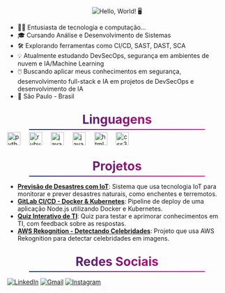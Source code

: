 <p align="center">
  <img src="URL_DA_IMAGEM_GRADIENTE" alt="Hello, World! 🖥️">
</p>


- 👩‍💻 Entusiasta de tecnologia e computação...
- 🎓 Cursando Análise e Desenvolvimento de Sistemas 
- 🛠️ Explorando ferramentas como CI/CD, SAST, DAST, SCA
- 💡 Atualmente estudando DevSecOps, segurança em ambientes de nuvem e IA/Machine Learning  
- 🖱️ Buscando aplicar meus conhecimentos em segurança, desenvolvimento full-stack e IA em projetos de DevSecOps e desenvolvimento de IA  
- 📍 São Paulo - Brasil


<p align="center" style="font-size: 2em; font-weight: bold; background: linear-gradient(to right, #003366, #ff007f); -webkit-background-clip: text; color: transparent; margin-bottom: 0;">
  Linguagens
</p>
<p align="center" style="border: 0; height: 2px; background: linear-gradient(to right, #003366, #ff007f); width: 80%; margin: 5px auto;"></p>


<div align="left">
  <img src="https://cdn.jsdelivr.net/gh/devicons/devicon/icons/python/python-original.svg" height="30" alt="python logo"  />
  <img width="12" />
  <img src="https://cdn.jsdelivr.net/gh/devicons/devicon/icons/ruby/ruby-original.svg" height="30" alt="ruby logo"  />
  <img width="12" />
  <img src="https://cdn.jsdelivr.net/gh/devicons/devicon/icons/java/java-original.svg" height="30" alt="java logo"  />
  <img width="12" />
  <img src="https://skillicons.dev/icons?i=js" height="30" alt="javascript logo"  />
  <img width="12" />
  <img src="https://skillicons.dev/icons?i=html" height="30" alt="html5 logo"  />
  <img width="12" />
  <img src="https://skillicons.dev/icons?i=css" height="30" alt="css3 logo"  />
  <img width="12" />
</div>

<p align="center" style="font-size: 2em; font-weight: bold; background: linear-gradient(to right, #003366, #ff007f); -webkit-background-clip: text; color: transparent; margin-bottom: 0;">
  Projetos
</p>
<p align="center" style="border: 0; height: 2px; background: linear-gradient(to right, #003366, #ff007f); width: 80%; margin: 5px auto;"></p>
 

- **[Previsão de Desastres com IoT](https://github.com/AraujoTech1/Projeto-IoT-Previsao-Desastres)**: Sistema que usa tecnologia IoT para monitorar e prever desastres naturais, como enchentes e terremotos.
- **[GitLab CI/CD - Docker & Kubernetes](https://github.com/AraujoTech1/GitLabCICD-Docker-Kubernetes)**: Pipeline de deploy de uma aplicação Node.js utilizando Docker e Kubernetes.
- **[Quiz Interativo de TI](https://github.com/AraujoTech1/quiz-interativo-ti)**: Quiz para testar e aprimorar conhecimentos em TI, com feedback sobre as respostas.
- **[AWS Rekognition - Detectando Celebridades](https://github.com/AraujoTech1/aws-rekognition-detectando-celebridades)**: Projeto que usa AWS Rekognition para detectar celebridades em imagens.

<p align="center" style="font-size: 2em; font-weight: bold; background: linear-gradient(to right, #003366, #ff007f); -webkit-background-clip: text; color: transparent; margin-bottom: 0;">
  Redes Sociais
</p>
<p align="center" style="border: 0; height: 2px; background: linear-gradient(to right, #003366, #ff007f); width: 80%; margin: 5px auto;"></p>


[![LinkedIn](https://img.shields.io/badge/LinkedIn-001F3D?style=flat&logo=linkedin&logoColor=white)](https://www.linkedin.com/in/fernandaaraujo1)
[![Gmail](https://img.shields.io/badge/Gmail-001F3D?style=flat&logo=gmail&logoColor=white)](mailto:xfernandaaraujo@gmail.com)
[![Instagram](https://img.shields.io/badge/Instagram-001F3D?style=flat&logo=instagram&logoColor=white)](https://www.instagram.com/AraujoTech1)


